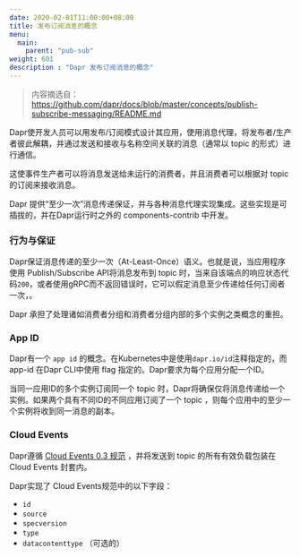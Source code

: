 ```yaml
---
date: 2020-02-01T11:00:00+08:00
title: 发布订阅消息的概念
menu:
  main:
    parent: "pub-sub"
weight: 601
description : "Dapr 发布订阅消息的概念"
---
```


> 内容摘选自：https://github.com/dapr/docs/blob/master/concepts/publish-subscribe-messaging/README.md

Dapr使开发人员可以用发布/订阅模式设计其应用，使用消息代理，将发布者/生产者彼此解耦，并通过发送和接收与名称空间关联的消息（通常以 topic 的形式）进行通信。

这使事件生产者可以将消息发送给未运行的消费者，并且消费者可以根据对 topic 的订阅来接收消息。

Dapr 提供“至少一次”消息传递保证，并与各种消息代理实现集成。这些实现是可插拔的，并在Dapr运行时之外的 components-contrib 中开发。

### 行为与保证

Dapr保证消息传递的至少一次（At-Least-Once）语义。也就是说，当应用程序使用 Publish/Subscribe API将消息发布到 topic 时，当来自该端点的响应状态代码`200`，或者使用gRPC而不返回错误时，它可以假定消息至少传递给任何订阅者一次，。

Dapr 承担了处理诸如消费者分组和消费者分组内部的多个实例之类概念的重担。

### App ID

Dapr有一个 `app id` 的概念。在Kubernetes中是使用`dapr.io/id`注释指定的，而 app-id 在Dapr CLI中使用 flag 指定的。Dapr要求为每个应用分配一个ID。

当同一应用ID的多个实例订阅同一个 topic 时，Dapr将确保仅将消息传递给一个实例。如果两个具有不同ID的不同应用订阅了一个 topic ，则每个应用中的至少一个实例将收到同一消息的副本。

### Cloud Events

Dapr遵循 [Cloud Events 0.3 规范](https://github.com/cloudevents/spec/tree/v0.3) ，并将发送到 topic 的所有有效负载包装在 Cloud Events 封套内。

Dapr实现了 Cloud Events规范中的以下字段：

- `id`
- `source`
- `specversion`
- `type`
- `datacontenttype` （可选的）